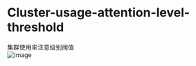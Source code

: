 # Cluster-usage-attention-level-threshold
集群使用率注意级别阈值  
![image](https://user-images.githubusercontent.com/23353564/172322330-2322339c-91f9-498b-ad90-ce13b8f4f53e.png)
